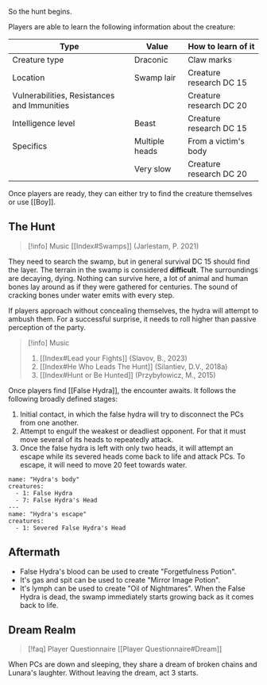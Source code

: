 So the hunt begins.

Players are able to learn the following information about the creature:

| Type                                        | Value          | How to learn of it      |
| ------------------------------------------- | -------------- | ----------------------- |
| Creature type                               | Draconic       | Claw marks              |
| Location                                    | Swamp lair     | Creature research DC 15 |
| Vulnerabilities, Resistances and Immunities |                | Creature research DC 20 |
| Intelligence level                          | Beast          | Creature research DC 15 |
| Specifics                                   | Multiple heads | From a victim's body    |
|                                             | Very slow      | Creature research DC 20 |
Once players are ready, they can either try to find the creature themselves or use [[Boy]].
## The Hunt
> [!info] Music
> [[Index#Swamps]] (Jarlestam, P. 2021)

They need to search the swamp, but in general survival DC 15 should find the layer. The terrain in the swamp is considered **difficult**. The surroundings are decaying, dying. Nothing can survive here, a lot of animal and human bones lay around as if they were gathered for centuries. The sound of cracking bones under water emits with every step.

If players approach without concealing themselves, the hydra will attempt to ambush them. For a successful surprise, it needs to roll higher than passive perception of the party.

> [!info] Music
> 1. [[Index#Lead your Fights]] (Slavov, B., 2023)
> 2. [[Index#He Who Leads The Hunt]] (Silantiev, D.V., 2018a)
> 3. [[Index#Hunt or Be Hunted]] (Przybyłowicz, M., 2015)

Once players find [[False Hydra]], the encounter awaits. It follows the following broadly defined stages:
1. Initial contact, in which the false hydra will try to disconnect the PCs from one another.
2. Attempt to engulf the weakest or deadliest opponent. For that it must move several of its heads to repeatedly attack.
3. Once the false hydra is left with only two heads, it will attempt an escape while its severed heads come back to life and attack PCs. To escape, it will need to move 20 feet towards water.

```encounter-table
name: "Hydra's body"
creatures:
  - 1: False Hydra
  - 7: False Hydra's Head
---
name: "Hydra's escape"
creatures:
  - 1: Severed False Hydra's Head
```

## Aftermath
- False Hydra's blood can be used to create "Forgetfulness Potion".
- It's gas and spit can be used to create "Mirror Image Potion".
- It's lymph can be used to create "Oil of Nightmares".
When the False Hydra is dead, the swamp immediately starts growing back as it comes back to life.
## Dream Realm
> [!faq] Player Questionnaire
> [[Player Questionnaire#Dream]]

When PCs are down and sleeping, they share a dream of broken chains and Lunara's laughter. Without leaving the dream, act 3 starts.